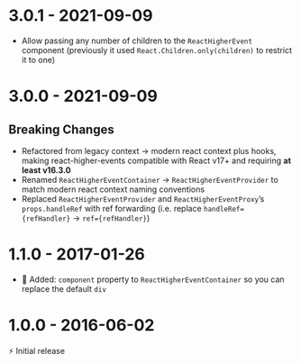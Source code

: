 # 3.0.1 - 2021-09-09

-   Allow passing any number of children to the `ReactHigherEvent`
    component (previously it used `React.Children.only(children)` to
    restrict it to one)

# 3.0.0 - 2021-09-09

## Breaking Changes

-   Refactored from legacy context → modern react context plus hooks,
    making react-higher-events compatible with React v17+ and requiring
    **at least v16.3.0**
-   Renamed `ReactHigherEventContainer` → `ReactHigherEventProvider` to
    match modern react context naming conventions
-   Replaced `ReactHigherEventProvider` and `ReactHigherEventProxy`’s
    `props.handleRef` with ref forwarding (i.e. replace
    `handleRef={refHandler}` → `ref={refHandler}`)

# 1.1.0 - 2017-01-26

-   🍭 Added: `component` property to `ReactHigherEventContainer` so you
    can replace the default `div`

# 1.0.0 - 2016-06-02

⚡️ Initial release

